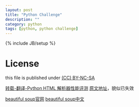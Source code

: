 ```yaml
---
layout: post
title: "Python Challenge"
description: ""
category: python
tags: [python, python challenge]
---
```

{% include JB/setup %}
# License
this file is published under [(CC) BY-NC-SA](http://creativecommons.org/licenses/by-nc-sa/3.0/)

[转载-翻译-Python HTML 解析器性能评测](http://simple-is-better.com/news/406)
[原文地址](http://blog.ianbicking.org/2008/03/30/python-html-parser-performance/)，貌似已失效

[beautiful soup官网](http://www.crummy.com/software/BeautifulSoup/)
[beautiful soup中文](http://www.pythonclub.org/modules/beautifulsoup/start)
